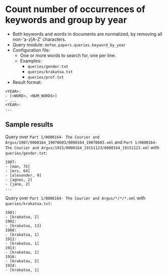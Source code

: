 # Count number of occurrences of keywords and group by year

* Both keywords and words in documents are normalized, by removing all non-'a-z|A-Z' characters.
* Query module: `defoe.papers.queries.keyword_by_year`
* Configuration file:
  - One or more words to search for, one per line.
  - Examples:
    - `queries/gender.txt`
    - `queries/krakatoa.txt`
    - `queries/prof.txt`
* Result format:

```
<YEAR>:
- [<WORD>, <NUM_WORDS>]
- ...
<YEAR>:
...
```

## Sample results

Query over `Part 1/0000164- The Courier and Argus/1907/0000164_19070603/0000164_19070603.xml` and `Part 1/0000164- The Courier and Argus/1915/0000164_19151123/0000164_19151123.xml` with `queries/gender.txt`:

```
1907:
- [man, 75]
- [mrs, 64]
- [alexander, 9]
- [agnes, 2]
- [jane, 2]
...
```

Query over `Part 1/0000164- The Courier and Argus/*/*/*.xml` with `queries/krakatoa.txt`:

```
1901:
- [krakatoa, 2]
1902:
- [krakatoa, 13]
1908:
- [krakatoa, 1]
1912:
- [krakatoa, 1]
1913:
- [krakatau, 1]
1916:
- [krakatau, 2]
1924:
- [krakatoa, 1]
```
